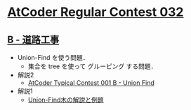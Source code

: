 # [AtCoder Regular Contest 032](https://atcoder.jp/contests/arc032)

## [B - 道路工事](https://atcoder.jp/contests/arc032/tasks/arc032_2)
- Union-Find を使う問題．
	- 集合を tree を使って グルーピング する問題．
- 解説2
	- [AtCoder Typical Contest 001 B - Union Find](https://atcoder.jp/contests/atc001/tasks/unionfind_a)
- 解説1
	- [Union-Find木の解説と例題](https://qiita.com/ofutonfuton/items/c17dfd33fc542c222396)
